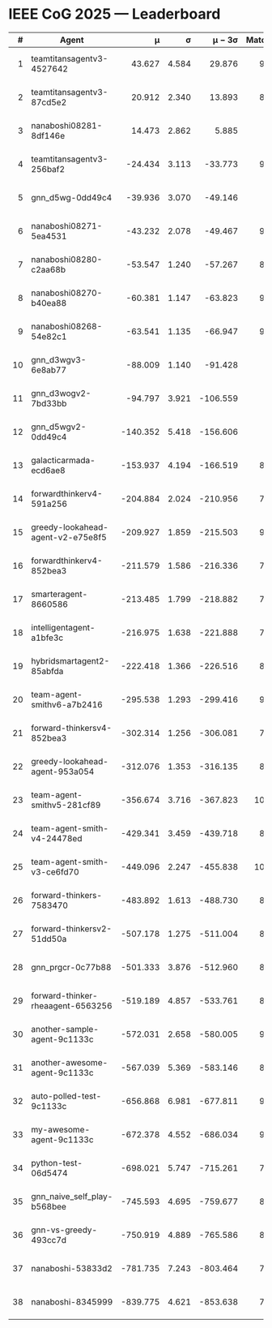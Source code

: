 # IEEE CoG 2025 — Leaderboard

| # | Agent | μ | σ | μ − 3σ | Matches | Updated |
|---:|---|---:|---:|---:|---:|---|
| 1 | teamtitansagentv3-4527642 | 43.627 | 4.584 | 29.876 | 9656 | 2025-08-31 04:12 |
| 2 | teamtitansagentv3-87cd5e2 | 20.912 | 2.340 | 13.893 | 8698 | 2025-08-31 04:12 |
| 3 | nanaboshi08281-8df146e | 14.473 | 2.862 | 5.885 | 376 | 2025-08-31 04:12 |
| 4 | teamtitansagentv3-256baf2 | -24.434 | 3.113 | -33.773 | 9514 | 2025-08-31 04:12 |
| 5 | gnn_d5wg-0dd49c4 | -39.936 | 3.070 | -49.146 | 200 | 2025-08-31 04:12 |
| 6 | nanaboshi08271-5ea4531 | -43.232 | 2.078 | -49.467 | 9458 | 2025-08-31 04:12 |
| 7 | nanaboshi08280-c2aa68b | -53.547 | 1.240 | -57.267 | 8798 | 2025-08-31 04:12 |
| 8 | nanaboshi08270-b40ea88 | -60.381 | 1.147 | -63.823 | 9400 | 2025-08-31 04:12 |
| 9 | nanaboshi08268-54e82c1 | -63.541 | 1.135 | -66.947 | 9160 | 2025-08-31 04:12 |
| 10 | gnn_d3wgv3-6e8ab77 | -88.009 | 1.140 | -91.428 | 258 | 2025-08-31 04:12 |
| 11 | gnn_d3wogv2-7bd33bb | -94.797 | 3.921 | -106.559 | 414 | 2025-08-31 04:12 |
| 12 | gnn_d5wgv2-0dd49c4 | -140.352 | 5.418 | -156.606 | 306 | 2025-08-31 04:12 |
| 13 | galacticarmada-ecd6ae8 | -153.937 | 4.194 | -166.519 | 8800 | 2025-08-31 04:12 |
| 14 | forwardthinkerv4-591a256 | -204.884 | 2.024 | -210.956 | 7808 | 2025-08-31 04:12 |
| 15 | greedy-lookahead-agent-v2-e75e8f5 | -209.927 | 1.859 | -215.503 | 9620 | 2025-08-31 04:12 |
| 16 | forwardthinkerv4-852bea3 | -211.579 | 1.586 | -216.336 | 7679 | 2025-08-31 04:12 |
| 17 | smarteragent-8660586 | -213.485 | 1.799 | -218.882 | 7713 | 2025-08-31 04:12 |
| 18 | intelligentagent-a1bfe3c | -216.975 | 1.638 | -221.888 | 7801 | 2025-08-31 04:12 |
| 19 | hybridsmartagent2-85abfda | -222.418 | 1.366 | -226.516 | 8158 | 2025-08-31 04:12 |
| 20 | team-agent-smithv6-a7b2416 | -295.538 | 1.293 | -299.416 | 9840 | 2025-08-31 04:12 |
| 21 | forward-thinkersv4-852bea3 | -302.314 | 1.256 | -306.081 | 7575 | 2025-08-31 04:12 |
| 22 | greedy-lookahead-agent-953a054 | -312.076 | 1.353 | -316.135 | 8648 | 2025-08-31 04:12 |
| 23 | team-agent-smithv5-281cf89 | -356.674 | 3.716 | -367.823 | 10160 | 2025-08-31 04:12 |
| 24 | team-agent-smith-v4-24478ed | -429.341 | 3.459 | -439.718 | 8778 | 2025-08-31 04:12 |
| 25 | team-agent-smith-v3-ce6fd70 | -449.096 | 2.247 | -455.838 | 10458 | 2025-08-31 04:12 |
| 26 | forward-thinkers-7583470 | -483.892 | 1.613 | -488.730 | 8900 | 2025-08-31 04:12 |
| 27 | forward-thinkersv2-51dd50a | -507.178 | 1.275 | -511.004 | 8536 | 2025-08-31 04:12 |
| 28 | gnn_prgcr-0c77b88 | -501.333 | 3.876 | -512.960 | 8610 | 2025-08-31 04:12 |
| 29 | forward-thinker-rheaagent-6563256 | -519.189 | 4.857 | -533.761 | 8084 | 2025-08-31 04:12 |
| 30 | another-sample-agent-9c1133c | -572.031 | 2.658 | -580.005 | 9320 | 2025-08-31 04:12 |
| 31 | another-awesome-agent-9c1133c | -567.039 | 5.369 | -583.146 | 8820 | 2025-08-31 04:12 |
| 32 | auto-polled-test-9c1133c | -656.868 | 6.981 | -677.811 | 9360 | 2025-08-31 04:12 |
| 33 | my-awesome-agent-9c1133c | -672.378 | 4.552 | -686.034 | 9200 | 2025-08-31 04:12 |
| 34 | python-test-06d5474 | -698.021 | 5.747 | -715.261 | 7880 | 2025-08-31 04:12 |
| 35 | gnn_naive_self_play-b568bee | -745.593 | 4.695 | -759.677 | 8080 | 2025-08-31 04:12 |
| 36 | gnn-vs-greedy-493cc7d | -750.919 | 4.889 | -765.586 | 8200 | 2025-08-31 04:12 |
| 37 | nanaboshi-53833d2 | -781.735 | 7.243 | -803.464 | 7240 | 2025-08-31 04:12 |
| 38 | nanaboshi-8345999 | -839.775 | 4.621 | -853.638 | 7910 | 2025-08-31 04:12 |
